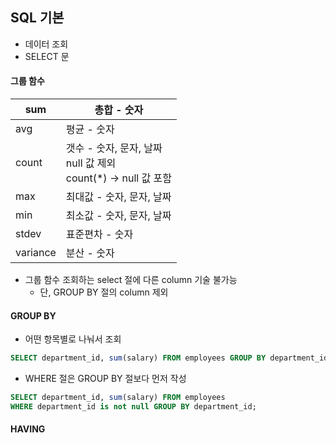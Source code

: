 ## SQL 기본

* 데이터 조회
* SELECT 문





#### 그룹 함수

| sum      | 총합 - 숫자                                                  |
| -------- | ------------------------------------------------------------ |
| avg      | 평균 - 숫자                                                  |
| count    | 갯수 - 숫자, 문자, 날짜<br />null 값 제외<br />count(*)  -> null 값 포함 |
| max      | 최대값 - 숫자, 문자, 날짜                                    |
| min      | 최소값 - 숫자, 문자, 날짜                                    |
| stdev    | 표준편차 - 숫자                                              |
| variance | 분산 - 숫자                                                  |

* 그룹 함수 조회하는 select 절에 다른 column 기술 불가능 
  * 단, GROUP BY 절의 column 제외





#### GROUP BY

* 어떤 항목별로 나눠서 조회

```sql
SELECT department_id, sum(salary) FROM employees GROUP BY department_id;
```

* WHERE 절은 GROUP BY 절보다 먼저 작성

```sql
SELECT department_id, sum(salary) FROM employees 
WHERE department_id is not null GROUP BY department_id;
```





#### HAVING


